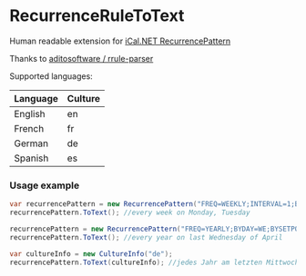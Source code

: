 # RecurrenceRuleToText
Human readable extension for [iCal.NET RecurrencePattern](https://github.com/rianjs/ical.net)

Thanks to [aditosoftware / rrule-parser](https://github.com/aditosoftware/rrule-parser)

Supported languages:

| Language   | Culture |
| ---------- | ------- |
| English    | en      |
| French     | fr      |
| German     | de      |
| Spanish    | es      |

### Usage example
```csharp
var recurrencePattern = new RecurrencePattern("FREQ=WEEKLY;INTERVAL=1;BYDAY=MO,TU");
recurrencePattern.ToText(); //every week on Monday, Tuesday

recurrencePattern = new RecurrencePattern("FREQ=YEARLY;BYDAY=WE;BYSETPOS=-1;BYMONTH=4");
recurrencePattern.ToText(); //every year on last Wednesday of April

var cultureInfo = new CultureInfo("de");
recurrencePattern.ToText(cultureInfo); //jedes Jahr am letzten Mittwoch im April

```
